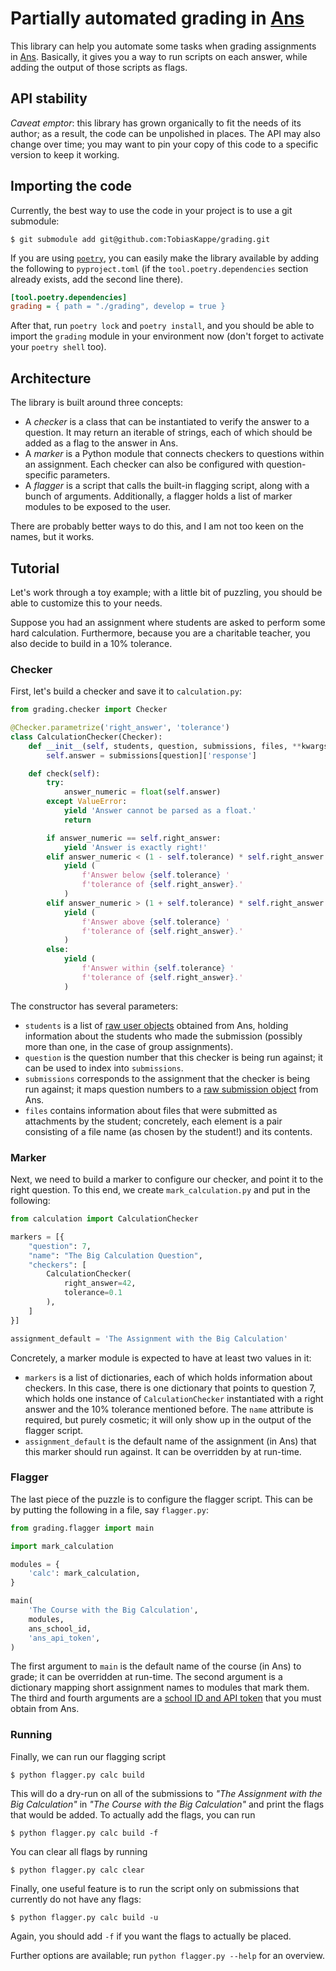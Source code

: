 # Partially automated grading in [Ans](https://ans.app/)

This library can help you automate some tasks when grading assignments in [Ans](https://ans.app/).
Basically, it gives you a way to run scripts on each answer, while adding the output of those scripts as flags.

## API stability

_Caveat emptor_: this library has grown organically to fit the needs of its author; as a result, the code can be unpolished in places.
The API may also change over time; you may want to pin your copy of this code to a specific version to keep it working.

## Importing the code

Currently, the best way to use the code in your project is to use a git submodule:

```console
$ git submodule add git@github.com:TobiasKappe/grading.git
```

If you are using [`poetry`](https://python-poetry.org/), you can easily make the library available by adding the following to `pyproject.toml` (if the `tool.poetry.dependencies` section already exists, add the second line there).

```ini
[tool.poetry.dependencies]
grading = { path = "./grading", develop = true }
```

After that, run `poetry lock` and `poetry install`, and you should be able to import the `grading` module in your environment now (don't forget to activate your `poetry shell` too).

## Architecture

The library is built around three concepts:
* A _checker_ is a class that can be instantiated to verify the answer to a question.
  It may return an iterable of strings, each of which should be added as a flag to the answer in Ans.
* A _marker_ is a Python module that connects checkers to questions within an assignment.
  Each checker can also be configured with question-specific parameters.
* A _flagger_ is a script that calls the built-in flagging script, along with a bunch of arguments.
  Additionally, a flagger holds a list of marker modules to be exposed to the user.

There are probably better ways to do this, and I am not too keen on the names, but it works.

## Tutorial

Let's work through a toy example; with a little bit of puzzling, you should be able to customize this to your needs.

Suppose you had an assignment where students are asked to perform some hard calculation.
Furthermore, because you are a charitable teacher, you also decide to build in a 10% tolerance.

### Checker

First, let's build a checker and save it to `calculation.py`:

```python
from grading.checker import Checker

@Checker.parametrize('right_answer', 'tolerance')
class CalculationChecker(Checker):
    def __init__(self, students, question, submissions, files, **kwargs):
        self.answer = submissions[question]['response']

    def check(self):
        try:
            answer_numeric = float(self.answer)
        except ValueError:
            yield 'Answer cannot be parsed as a float.'
            return

        if answer_numeric == self.right_answer:
            yield 'Answer is exactly right!'
        elif answer_numeric < (1 - self.tolerance) * self.right_answer:
            yield (
                f'Answer below {self.tolerance} '
                f'tolerance of {self.right_answer}.'
            )
        elif answer_numeric > (1 + self.tolerance) * self.right_answer:
            yield (
                f'Answer above {self.tolerance} '
                f'tolerance of {self.right_answer}.'
            )
        else:
            yield (
                f'Answer within {self.tolerance} '
                f'tolerance of {self.right_answer}.'
            )
```

The constructor has several parameters:
* `students` is a list of [raw user objects](https://ans.app/api/docs/index.html#/Users/get_api_v2_users__id_) obtained from Ans, holding information about the students who made the submission (possibly more than one, in the case of group assignments).
* `question` is the question number that this checker is being run against; it can be used to index into `submissions`.
* `submissions` corresponds to the assignment that the checker is being run against; it maps question numbers to a [raw submission object](https://ans.app/api/docs/index.html#/Submissions/get_api_v2_submissions__id_) from Ans.
* `files` contains information about files that were submitted as attachments by the student; concretely, each element is a pair consisting of a file name (as chosen by the student!) and its contents.

### Marker

Next, we need to build a marker to configure our checker, and point it to the right question.
To this end, we create `mark_calculation.py` and put in the following:

```python
from calculation import CalculationChecker

markers = [{
    "question": 7,
    "name": "The Big Calculation Question",
    "checkers": [
        CalculationChecker(
            right_answer=42,
            tolerance=0.1
        ),
    ]
}]

assignment_default = 'The Assignment with the Big Calculation'
```

Concretely, a marker module is expected to have at least two values in it:
* `markers` is a list of dictionaries, each of which holds information about checkers.
  In this case, there is one dictionary that points to question 7, which holds one instance of `CalculationChecker` instantiated with a right answer and the 10% tolerance mentioned before.
  The `name` attribute is required, but purely cosmetic; it will only show up in the output of the flagger script.
* `assignment_default` is the default name of the assignment (in Ans) that this marker should run against.
  It can be overridden by at run-time.

### Flagger

The last piece of the puzzle is to configure the flagger script.
This can be by putting the following in a file, say `flagger.py`:

```python
from grading.flagger import main

import mark_calculation

modules = {
    'calc': mark_calculation,
}

main(
    'The Course with the Big Calculation',
    modules,
    ans_school_id,
    'ans_api_token',
)
```

The first argument to `main` is the default name of the course (in Ans) to grade; it can be overridden at run-time.
The second argument is a dictionary mapping short assignment names to modules that mark them.
The third and fourth arguments are a [school ID and API token](https://ans.app/users/tokens) that you must obtain from Ans.

### Running

Finally, we can run our flagging script

```console
$ python flagger.py calc build
```

This will do a dry-run on all of the submissions to _"The Assignment with the Big Calculation"_ in _"The Course with the Big Calculation"_ and print the flags that would be added.
To actually add the flags, you can run

```console
$ python flagger.py calc build -f
```

You can clear all flags by running

```console
$ python flagger.py calc clear
```

Finally, one useful feature is to run the script only on submissions that currently do not have any flags:

```console
$ python flagger.py calc build -u
```

Again, you should add `-f` if you want the flags to actually be placed.

Further options are available; run `python flagger.py --help` for an overview.

